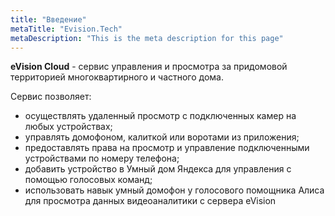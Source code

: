 ```yaml
---
title: "Введение"
metaTitle: "Evision.Tech"
metaDescription: "This is the meta description for this page"
---
```


**eVision Cloud** - сервис управления и просмотра  за придомовой территорией многоквартирного и частного дома.

Сервис позволяет:   
- осуществлять удаленный просмотр с подключенных камер на любых устройствах;  
- управлять домофоном, калиткой или воротами из приложения;  
- предоставлять права на просмотр и управление подключенными устройствами по номеру телефона;  
- добавить устройство в Умный дом Яндекса для управления с помощью голосовых команд;  
- использовать навык умный домофон у голосового помощника Алиса для просмотра данных видеоаналитики с сервера eVision  
